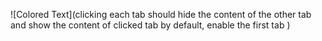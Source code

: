 ![Colored Text](clicking each tab should hide the content of the other tab and show the content of clicked tab by default, enable the first tab
)

